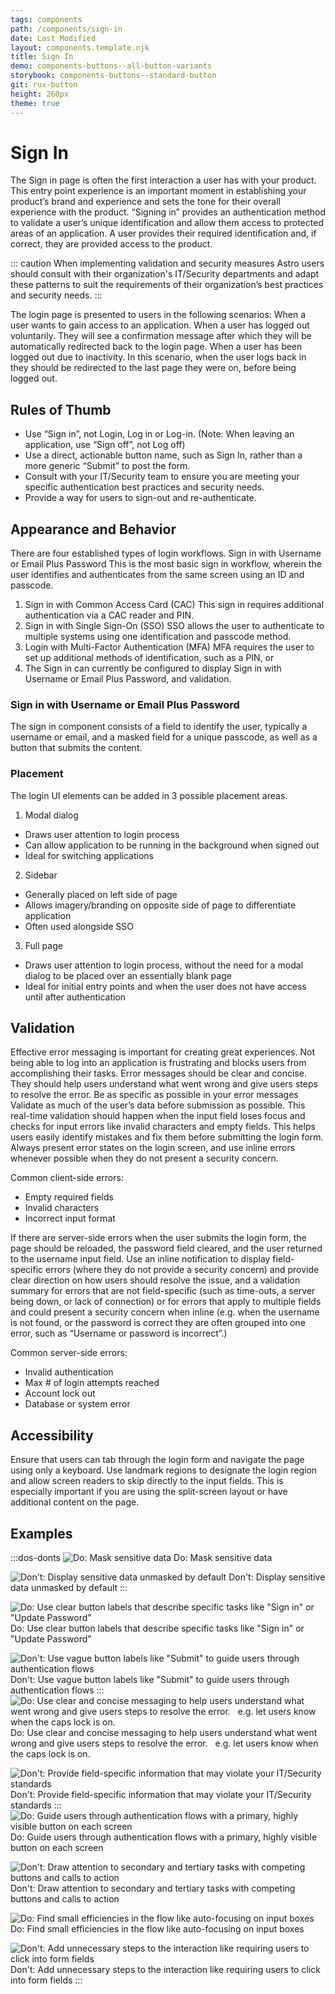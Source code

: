 ```yaml
---
tags: components
path: /components/sign-in
date: Last Modified
layout: components.template.njk
title: Sign In
demo: components-buttons--all-button-variants
storybook: components-buttons--standard-button
git: rux-button
height: 260px
theme: true
---
```


# Sign In

The Sign in page is often the first interaction a user has with your product. This entry point experience is an important moment in establishing your product’s brand and experience and sets the tone for their overall experience with the product.
“Signing in” provides an authentication method to validate a user’s unique identification and allow them access to protected areas of an application. A user provides their required identification and, if correct, they are provided access to the product.

 ::: caution When implementing validation and security measures Astro users should consult with their organization's IT/Security departments and adapt these patterns to suit the requirements of their organization’s best practices and security needs. :::

The login page is presented to users in the following scenarios:
When a user wants to gain access to an application.
When a user has logged out voluntarily. They will see a confirmation message after which they will be automatically redirected back to the login page.
When a user has been logged out due to inactivity. In this scenario, when the user logs back in they should be redirected to the last page they were on, before being logged out.

## Rules of Thumb

-  Use “Sign in”, not Login, Log in or Log-in. (Note: When leaving an application, use “Sign off”, not Log off)
-  Use a direct, actionable button name, such as Sign In, rather than a more generic “Submit” to post the form.
-  Consult with your IT/Security team to ensure you are meeting your specific authentication best practices and security needs.
-  Provide a way for users to sign-out and re-authenticate.

## Appearance and Behavior

There are four established types of login workflows.
Sign in with Username or Email Plus Password
This is the most basic sign in workflow, wherein the user identifies and authenticates from the same screen using an ID and passcode.
1. Sign in with Common Access Card (CAC)
This sign in requires additional authentication via a CAC reader and PIN.
2. Sign in with Single Sign-On (SSO)
SSO allows the user to authenticate to multiple systems using one identification and passcode method.
3. Login with Multi-Factor Authentication (MFA)
MFA requires the user to set up additional methods of identification, such as a PIN, or
4. The Sign in can currently be configured to display Sign in with Username or Email Plus Password, and validation.

### Sign in with Username or Email Plus Password

The sign in component consists of a field to identify the user, typically a username or email, and a masked field for a unique passcode, as well as a button that submits the content.  

### Placement

The login UI elements can be added in 3 possible placement areas.

1. Modal dialog
* Draws user attention to login process
* Can allow application to be running in the background when signed out
* Ideal for switching applications

2.  Sidebar
* Generally placed on left side of page
* Allows imagery/branding on opposite side of page to differentiate application
* Often used alongside SSO

3.  Full page
* Draws user attention to login process, without the need for a modal dialog to be placed over an essentially blank page
* Ideal for initial entry points and when the user does not have access until after authentication


## Validation

Effective error messaging is important for creating great experiences. Not being able to log into an application is frustrating and blocks users from accomplishing their tasks.
Error messages should be clear and concise. They should help users understand what went wrong and give users steps to resolve the error. Be as specific as possible in your error messages
Validate as much of the user’s data before submission as possible. This real-time validation should happen when the input field loses focus and checks for input errors like invalid characters and empty fields. This helps users easily identify mistakes and fix them before submitting the login form.
Always present error states on the login screen, and use inline errors whenever possible when they do not present a security concern.

Common client-side errors:
* Empty required fields
* Invalid characters
* Incorrect input format

If there are server-side errors when the user submits the login form, the page should be reloaded, the password field cleared, and the user returned to the username input field. Use an inline notification to display field-specific errors (where they do not provide a security concern) and provide clear direction on how users should resolve the issue, and a validation summary for errors that are not field-specific (such as time-outs, a server being down, or lack of connection) or for errors that apply to multiple fields and could present a security concern when inline (e.g. when the username is not found, or the password is correct they are often grouped into one error, such as “Username or password is incorrect”.)

Common server-side errors:
* Invalid authentication
* Max # of login attempts reached
* Account lock out
* Database or system error

## Accessibility

Ensure that users can tab through the login form and navigate the page using only a keyboard. Use landmark regions to designate the login region and allow screen readers to skip directly to the input fields. This is especially important if you are using the split-screen layout or have additional content on the page.

## Examples

:::dos-donts
![Do: Mask sensitive data](/img/components/blank.png "Do: Something")
Do: Mask sensitive data

![Don't: Display sensitive data unmasked by default](/img/components/component-template-dont-1.png "Don't: Something")
Don't: Display sensitive data unmasked by default
:::

![Do: Use clear button labels that describe specific tasks like "Sign in" or "Update Password"](/img/components/blank.png "Do: Something")
Do: Use clear button labels that describe specific tasks like "Sign in" or "Update Password"

![Don't: Use vague button labels like "Submit" to guide users through authentication flows](/img/components/component-template-dont-1.png "Don't: Something")
Don't: Use vague button labels like "Submit" to guide users through authentication flows
:::
![Do: Use clear and concise messaging to help users understand what went wrong and give users steps to resolve the error.   e.g. let users  know when the caps lock is on.](/img/components/blank.png "Do: Something")
Do: Use clear and concise messaging to help users understand what went wrong and give users steps to resolve the error.   e.g. let users  know when the caps lock is on.

![Don't: Provide field-specific information that may violate your IT/Security standards](/img/components/component-template-dont-1.png "Don't: Something")
Don't: Provide field-specific information that may violate your IT/Security standards
:::
![Do: Guide users through authentication flows with a primary, highly visible button on each screen](/img/components/blank.png "Do: Something")
Do: Guide users through authentication flows with a primary, highly visible button on each screen

![Don't: Draw attention to secondary and tertiary tasks with competing buttons and calls to action](/img/components/component-template-dont-1.png "Don't: Something")
Don't: Draw attention to secondary and tertiary tasks with competing buttons and calls to action

![Do: Find small efficiencies in the flow like auto-focusing on input boxes](/img/components/blank.png "Do: Something")
Do: Find small efficiencies in the flow like auto-focusing on input boxes

![Don't: Add unnecessary steps to the interaction like requiring users to click into form fields](/img/components/component-template-dont-1.png "Don't: Something")
Don't: Add unnecessary steps to the interaction like requiring users to click into form fields
:::
